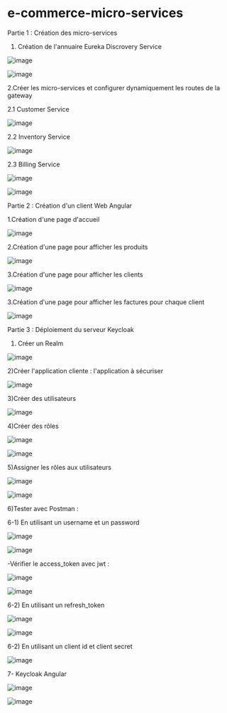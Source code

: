 # e-commerce-micro-services

Partie 1 : Création des micro-services

1.  Création de l'annuaire Eureka Discrovery Service

![image](https://user-images.githubusercontent.com/96297390/213009701-f9c08b14-c6cb-459f-84f5-4d4504c253fb.png)

![image](https://user-images.githubusercontent.com/96297390/213013276-14aa4886-0b41-4ba7-b7ed-f48d7c17aff4.png)


2.Créer les micro-services et configurer dynamiquement les routes de la gateway

2.1 Customer Service

![image](https://user-images.githubusercontent.com/96297390/213013806-31d5b08f-7a48-4c71-91ae-aa9e70515811.png)


2.2 Inventory Service

![image](https://user-images.githubusercontent.com/96297390/213013920-49043948-49a8-4356-ade3-a53c661e851e.png)


2.3 Billing Service

![image](https://user-images.githubusercontent.com/96297390/213014423-168e5fda-aff5-498f-9827-d8f1f01d1b04.png)

![image](https://user-images.githubusercontent.com/96297390/213014519-747e28c1-3e7d-4795-ac89-0a5dc9c5b879.png)


Partie 2 : Création d'un client Web Angular

1.Création d'une page d'accueil

![image](https://user-images.githubusercontent.com/96297390/213325540-be5a67dc-758c-4347-8846-85a11928270f.png)


2.Création d'une page pour afficher les produits

![image](https://user-images.githubusercontent.com/96297390/213020766-99458278-7caa-4121-ac81-304cb8d536b7.png)

3.Création d'une page pour afficher les clients 

![image](https://user-images.githubusercontent.com/96297390/213029260-f0d1a98a-0bdc-476a-b9f7-12697d6e8f75.png)


3.Création d'une page pour afficher les factures pour chaque client

![image](https://user-images.githubusercontent.com/96297390/213027287-05dd8da7-db4c-43c8-ab2e-e80e5ff4fed0.png)



Partie 3 : Déploiement du serveur Keycloak

1) Créer un Realm 


![image](https://user-images.githubusercontent.com/96297390/210277987-63bb8810-0d17-4075-b1d0-a2db3a4e4a3c.png)

2)Créer l'application cliente : l'application à sécuriser

![image](https://user-images.githubusercontent.com/96297390/210280361-f36ec0ef-3299-42e7-927e-553320fddd1b.png)

3)Créer des utilisateurs

![image](https://user-images.githubusercontent.com/96297390/210280787-13c24305-c697-4857-beca-527f27fa17db.png)

4)Créer des rôles

![image](https://user-images.githubusercontent.com/96297390/210280929-ae33c552-75c6-4e38-96a3-53e0e74c4cb9.png)

![image](https://user-images.githubusercontent.com/96297390/210281002-3545c61c-03a9-41e4-90d8-95655dc9e345.png)

5)Assigner les rôles aux utilisateurs

![image](https://user-images.githubusercontent.com/96297390/210282028-a0f96dee-c410-4460-99eb-e5ca5bbb66dd.png)

![image](https://user-images.githubusercontent.com/96297390/210282133-0aba7d2c-7934-4bc5-848c-4efe78ea92fe.png)

6)Tester avec Postman :

6-1) En utilisant un username et un password

![image](https://user-images.githubusercontent.com/96297390/210283595-90a6898b-c57f-4a8a-885c-81a6d6ca9ddc.png)

![image](https://user-images.githubusercontent.com/96297390/210443498-d08573d8-a0ae-4691-87d9-fd1e647dd889.png)


-Vérifier le access_token avec jwt :

![image](https://user-images.githubusercontent.com/96297390/210283781-95e943e7-da0a-40ec-b2e3-623bdc3a3199.png)


![image](https://user-images.githubusercontent.com/96297390/210283744-818a6e6d-9811-43c8-9eab-f6b2cd0803ed.png)

6-2) En utilisant un refresh_token

![image](https://user-images.githubusercontent.com/96297390/210443935-4f89f379-58d8-4117-9da8-9625093f9af7.png)

![image](https://user-images.githubusercontent.com/96297390/210443994-7afa7532-4c7f-48d7-8c65-6ce4411b2c13.png)

6-2) En utilisant un client id et client secret

![image](https://user-images.githubusercontent.com/96297390/210444210-1995e7a9-e789-4cf9-bd53-5285c3e44136.png)

7- Keycloak Angular 

![image](https://user-images.githubusercontent.com/96297390/213325644-4c090224-9c87-46e8-8c66-01c8ef3bc023.png)

![image](https://user-images.githubusercontent.com/96297390/213325717-5917fc19-b577-473d-9045-a857d748e474.png)







